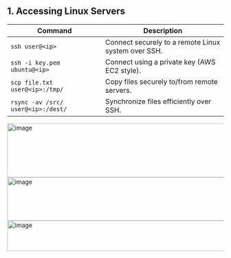 ## **1. Accessing Linux Servers**


| Command | Description |
|----------|-------------|
| `ssh user@<ip>` | Connect securely to a remote Linux system over SSH. |
| `ssh -i key.pem ubuntu@<ip>` | Connect using a private key (AWS EC2 style). |
| `scp file.txt user@<ip>:/tmp/` | Copy files securely to/from remote servers. |
| `rsync -av /src/ user@<ip>:/dest/` | Synchronize files efficiently over SSH. |

<img width="853" height="126" alt="image" src="https://github.com/user-attachments/assets/7d572656-e3de-42c1-952d-234dd9af39d2" />
<img width="830" height="101" alt="image" src="https://github.com/user-attachments/assets/2adf044a-b2ef-4df0-953d-d7d5a238b030" />
<img width="1530" height="71" alt="image" src="https://github.com/user-attachments/assets/cf050e5e-a874-42f2-8ee9-bc824d59f4f3" />

